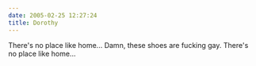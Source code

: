 ```yaml
---
date: 2005-02-25 12:27:24
title: Dorothy
---
```

There's no place like home...
Damn, these shoes are fucking gay.
There's no place like home...